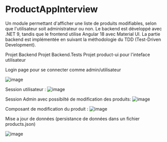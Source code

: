 # ProductAppInterview

Un module permettant d'afficher une liste de produits modifiables, selon que l'utilisateur soit administrateur ou non. Le backend est développé avec .NET 9, tandis que le frontend utilise Angular 18 avec Material UI. La partie backend est implémentée en suivant la méthodologie du TDD (Test-Driven Development).

Projet Backend
Projet Backend.Tests 
Projet product-ui pour l'inteface utilisateur

Login page pour se connecter comme admin/utilisateur

![image](https://github.com/user-attachments/assets/8b3a3744-e77c-4fd3-9559-cf4a6163913e)

Session utilisateur : 
![image](https://github.com/user-attachments/assets/f470de86-a273-4e46-a95c-41783d485297)

Session Admin avec possibilté de modification des produits: 
![image](https://github.com/user-attachments/assets/93d6ea4b-bb26-4301-95be-ec45447fe791)

Composant de modification du produit :
![image](https://github.com/user-attachments/assets/ec386a1a-2347-43e3-bc5c-f8a80c241e72)

 Mise a jour de données (persistance de données dans un fichier products.json)
 
![image](https://github.com/user-attachments/assets/fcc589e7-4dae-4422-8362-59ee57ff87a2)



